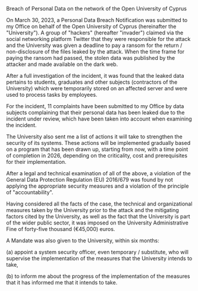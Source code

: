 Breach of Personal Data on the network of the Open University of Cyprus

On March 30, 2023, a Personal Data Breach Notification was submitted to my Office on behalf of the Open University of Cyprus (hereinafter the "University"). A group of "hackers" (hereafter "invader") claimed via the social networking platform Twitter that they were responsible for the attack and the University was given a deadline to pay a ransom for the return / non-disclosure of the files leaked by the attack. When the time frame for paying the ransom had passed, the stolen data was published by the attacker and made available on the dark web.

After a full investigation of the incident, it was found that the leaked data pertains to students, graduates and other subjects (contractors of the University) which were temporarily stored on an affected server and were used to process tasks by employees.

For the incident, 11 complaints have been submitted to my Office by data subjects complaining that their personal data has been leaked due to the incident under review, which have been taken into account when examining the incident.

The University also sent me a list of actions it will take to strengthen the security of its systems. These actions will be implemented gradually based on a program that has been drawn up, starting from now, with a time point of completion in 2026, depending on the criticality, cost and prerequisites for their implementation.

After a legal and technical examination of all of the above, a violation of the General Data Protection Regulation (EU) 2016/679 was found by not applying the appropriate security measures and a violation of the principle of "accountability".

Having considered all the facts of the case, the technical and organizational measures taken by the University prior to the attack and the mitigating factors cited by the University, as well as the fact that the University is part of the wider public sector, it was imposed on the University Administrative Fine of forty-five thousand (€45,000) euros.

A Mandate was also given to the University, within six months:

(a) appoint a system security officer, even temporary / substitute, who will supervise the implementation of the measures that the University intends to take,

(b) to inform me about the progress of the implementation of the measures that it has informed me that it intends to take.
